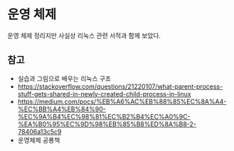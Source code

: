 # 운영 체제
운영 체제 정리지만 사실상 리눅스 관련 서적과 함께 보았다.

## 참고
- 실습과 그림으로 배우는 리눅스 구조
- https://stackoverflow.com/questions/21220107/what-parent-process-stuff-gets-shared-in-newly-created-child-process-in-linux
- https://medium.com/pocs/%EB%A6%AC%EB%88%85%EC%8A%A4-%EC%BB%A4%EB%84%90-%EC%9A%B4%EC%98%81%EC%B2%B4%EC%A0%9C-%EA%B0%95%EC%9D%98%EB%85%B8%ED%8A%B8-2-78406a13c5c9
- 운영체제 공룡책
